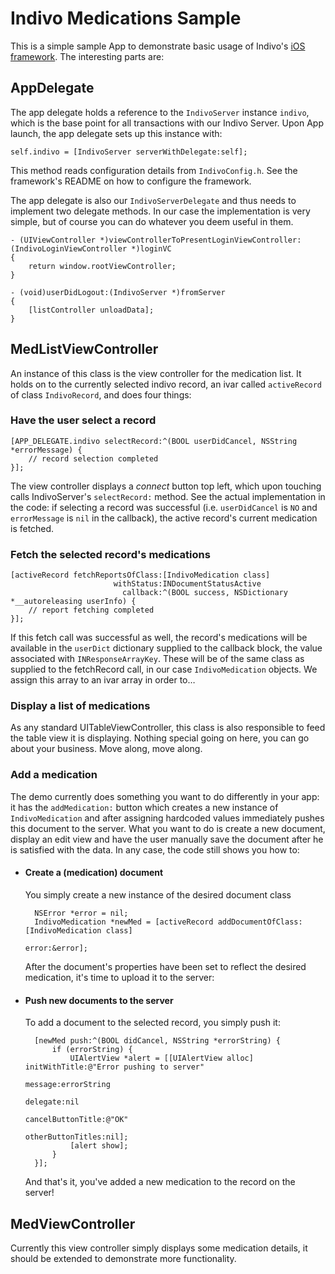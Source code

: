 Indivo Medications Sample
=========================

This is a simple sample App to demonstrate basic usage of Indivo's [iOS framework][framework]. The interesting parts are:


## AppDelegate

The app delegate holds a reference to the `IndivoServer` instance `indivo`, which is the base point for all transactions with our Indivo Server. Upon App launch, the app delegate sets up this instance with:

	self.indivo = [IndivoServer serverWithDelegate:self];

This method reads configuration details from `IndivoConfig.h`. See the framework's README on how to configure the framework.

The app delegate is also our `IndivoServerDelegate` and thus needs to implement two delegate methods. In our case the implementation is very simple, but of course you can do whatever you deem useful in them.

	- (UIViewController *)viewControllerToPresentLoginViewController:(IndivoLoginViewController *)loginVC
	{
		return window.rootViewController;
	}
	
	- (void)userDidLogout:(IndivoServer *)fromServer
	{
		[listController unloadData];
	}


## MedListViewController

An instance of this class is the view controller for the medication list. It holds on to the currently selected indivo record, an ivar called `activeRecord` of class `IndivoRecord`, and does four things:


### Have the user select a record ###

	[APP_DELEGATE.indivo selectRecord:^(BOOL userDidCancel, NSString *errorMessage) {
		// record selection completed
	}];

The view controller displays a *connect* button top left, which upon touching calls IndivoServer's `selectRecord:` method. See the actual implementation in the code: if selecting a record was successful (i.e. `userDidCancel` is `NO` and `errorMessage` is `nil` in the callback), the active record's current medication is fetched.


### Fetch the selected record's medications ###

	[activeRecord fetchReportsOfClass:[IndivoMedication class]
	                       withStatus:INDocumentStatusActive
	                         callback:^(BOOL success, NSDictionary *__autoreleasing userInfo) {
		// report fetching completed
	}];
	
If this fetch call was successful as well, the record's medications will be available in the `userDict` dictionary supplied to the callback block, the value associated with `INResponseArrayKey`. These will be of the same class as supplied to the fetchRecord call, in our case `IndivoMedication` objects. We assign this array to an ivar array in order to…


### Display a list of medications ####

As any standard UITableViewController, this class is also responsible to feed the table view it is displaying. Nothing special going on here, you can go about your business. Move along, move along.


### Add a medication ####

The demo currently does something you want to do differently in your app: it has the `addMedication:` button which creates a new instance of `IndivoMedication` and after assigning hardcoded values immediately pushes this document to the server. What you want to do is create a new document, display an edit view and have the user manually save the document after he is satisfied with the data. In any case, the code still shows you how to:

- #### Create a (medication) document
	You simply create a new instance of the desired document class
		
		NSError *error = nil;
		IndivoMedication *newMed = [activeRecord addDocumentOfClass:[IndivoMedication class]
		                                                      error:&error];
	
	After the document's properties have been set to reflect the desired medication, it's time to upload it to the server:
	
- #### Push new documents to the server
	To add a document to the selected record, you simply push it:
		
		[newMed push:^(BOOL didCancel, NSString *errorString) {
			if (errorString) {
				UIAlertView *alert = [[UIAlertView alloc] initWithTitle:@"Error pushing to server"
				                                                message:errorString
				                                               delegate:nil
				                                      cancelButtonTitle:@"OK"
				                                      otherButtonTitles:nil];
				[alert show];
			}
		}];
	And that's it, you've added a new medication to the record on the server!


[framework]: https://github.com/chb/IndivoFramework-ios


## MedViewController ##

Currently this view controller simply displays some medication details, it should be extended to demonstrate more functionality.
